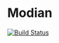 # Modian

[![Build Status](https://github.com/Peterhungchien/Modian.jl/actions/workflows/CI.yml/badge.svg?branch=master)](https://github.com/Peterhungchien/Modian.jl/actions/workflows/CI.yml?query=branch%3Amaster)
